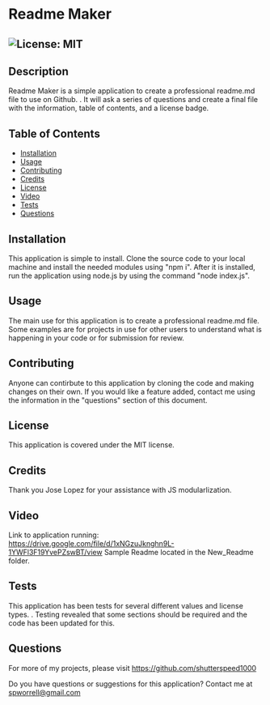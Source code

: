 # Readme Maker
## ![License: MIT](https://img.shields.io/badge/License-MIT-brightgreen.svg)

## Description

Readme Maker is a simple application to create a professional readme.md file to use on Github. . It will ask a series of questions and create a final file with the information, table of contents, and a license badge.


## Table of Contents

- [Installation](#installation)
- [Usage](#usage)
- [Contributing](#contributing)
- [Credits](#credits)
- [License](#license)
- [Video](#video)
- [Tests](#tests)
- [Questions](#questions)

## Installation

This application is simple to install.  Clone the source code to your local machine and install the needed modules using "npm i". After it is installed, run the application using node.js by using the command "node index.js".

## Usage

The main use for this application is to create a professional readme.md file.  Some examples are for projects in use for other users to understand what is happening in your code or for submission for review.

## Contributing

Anyone can contirbute to this application by cloning the code and making changes on their own.  If you would like a feature added, contact me using the information in the "questions" section of this document.

## License

This application is covered under the MIT license.

## Credits

Thank you Jose Lopez for your assistance with JS modularlization.

## Video

Link to application running: https://drive.google.com/file/d/1xNGzuJknghn9L-1YWFl3F19YvePZswBT/view
Sample Readme located in the New_Readme folder.

## Tests

This application has been tests for several different values and license types. . Testing revealed that some sections should be required and the code has been updated for this.

## Questions

For more of my projects, please visit https://github.com/shutterspeed1000

Do you have questions or suggestions for this application?
Contact me at spworrell@gmail.com

